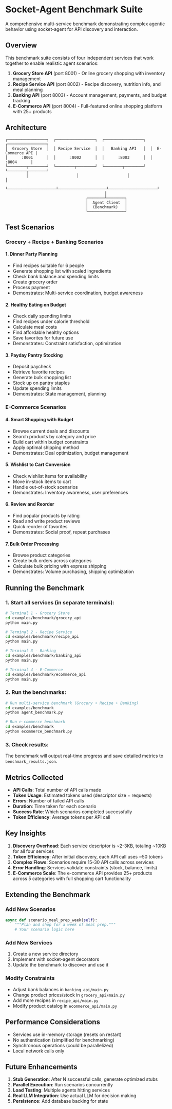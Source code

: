 # Socket-Agent Benchmark Suite

A comprehensive multi-service benchmark demonstrating complex agentic behavior using socket-agent for API discovery and interaction.

## Overview

This benchmark suite consists of four independent services that work together to enable realistic agent scenarios:

1. **Grocery Store API** (port 8001) - Online grocery shopping with inventory management
2. **Recipe Service API** (port 8002) - Recipe discovery, nutrition info, and meal planning
3. **Banking API** (port 8003) - Account management, payments, and budget tracking
4. **E-Commerce API** (port 8004) - Full-featured online shopping platform with 25+ products

## Architecture

```
┌─────────────────┐  ┌─────────────────┐  ┌─────────────────┐  ┌─────────────────┐
│  Grocery Store  │  │ Recipe Service  │  │   Banking API   │  │  E-Commerce API │
│      :8001      │  │      :8002      │  │      :8003      │  │      :8004      │
└────────┬────────┘  └────────┬────────┘  └────────┬────────┘  └────────┬────────┘
         │                     │                     │                     │
         └─────────────────────┴─────────────────────┴─────────────────────┘
                                           │
                                   ┌───────┴────────┐
                                   │  Agent Client  │
                                   │  (Benchmark)   │
                                   └────────────────┘
```

## Test Scenarios

### Grocery + Recipe + Banking Scenarios

#### 1. Dinner Party Planning
- Find recipes suitable for 6 people
- Generate shopping list with scaled ingredients
- Check bank balance and spending limits
- Create grocery order
- Process payment
- Demonstrates: Multi-service coordination, budget awareness

#### 2. Healthy Eating on Budget
- Check daily spending limits
- Find recipes under calorie threshold
- Calculate meal costs
- Find affordable healthy options
- Save favorites for future use
- Demonstrates: Constraint satisfaction, optimization

#### 3. Payday Pantry Stocking
- Deposit paycheck
- Retrieve favorite recipes
- Generate bulk shopping list
- Stock up on pantry staples
- Update spending limits
- Demonstrates: State management, planning

### E-Commerce Scenarios

#### 4. Smart Shopping with Budget
- Browse current deals and discounts
- Search products by category and price
- Build cart within budget constraints
- Apply optimal shipping method
- Demonstrates: Deal optimization, budget management

#### 5. Wishlist to Cart Conversion
- Check wishlist items for availability
- Move in-stock items to cart
- Handle out-of-stock scenarios
- Demonstrates: Inventory awareness, user preferences

#### 6. Review and Reorder
- Find popular products by rating
- Read and write product reviews
- Quick reorder of favorites
- Demonstrates: Social proof, repeat purchases

#### 7. Bulk Order Processing
- Browse product categories
- Create bulk orders across categories
- Calculate bulk pricing with express shipping
- Demonstrates: Volume purchasing, shipping optimization

## Running the Benchmark

### 1. Start all services (in separate terminals):

```bash
# Terminal 1 - Grocery Store
cd examples/benchmark/grocery_api
python main.py

# Terminal 2 - Recipe Service
cd examples/benchmark/recipe_api
python main.py

# Terminal 3 - Banking
cd examples/benchmark/banking_api
python main.py

# Terminal 4 - E-Commerce
cd examples/benchmark/ecommerce_api
python main.py
```

### 2. Run the benchmarks:

```bash
# Run multi-service benchmark (Grocery + Recipe + Banking)
cd examples/benchmark
python agent_benchmark.py

# Run e-commerce benchmark
cd examples/benchmark
python ecommerce_benchmark.py
```

### 3. Check results:

The benchmark will output real-time progress and save detailed metrics to `benchmark_results.json`.

## Metrics Collected

- **API Calls**: Total number of API calls made
- **Token Usage**: Estimated tokens used (descriptor size + requests)
- **Errors**: Number of failed API calls
- **Duration**: Time taken for each scenario
- **Success Rate**: Which scenarios completed successfully
- **Token Efficiency**: Average tokens per API call

## Key Insights

1. **Discovery Overhead**: Each service descriptor is ~2-3KB, totaling ~10KB for all four services
2. **Token Efficiency**: After initial discovery, each API call uses ~50 tokens
3. **Complex Flows**: Scenarios require 15-30 API calls across services
4. **Error Handling**: Services validate constraints (stock, balance, limits)
5. **E-Commerce Scale**: The e-commerce API provides 25+ products across 5 categories with full shopping cart functionality

## Extending the Benchmark

### Add New Scenarios

```python
async def scenario_meal_prep_week(self):
    """Plan and shop for a week of meal prep."""
    # Your scenario logic here
```

### Add New Services

1. Create a new service directory
2. Implement with socket-agent decorators
3. Update the benchmark to discover and use it

### Modify Constraints

- Adjust bank balances in `banking_api/main.py`
- Change product prices/stock in `grocery_api/main.py`
- Add more recipes in `recipe_api/main.py`
- Modify product catalog in `ecommerce_api/main.py`

## Performance Considerations

- Services use in-memory storage (resets on restart)
- No authentication (simplified for benchmarking)
- Synchronous operations (could be parallelized)
- Local network calls only

## Future Enhancements

1. **Stub Generation**: After N successful calls, generate optimized stubs
2. **Parallel Execution**: Run scenarios concurrently
3. **Load Testing**: Multiple agents hitting services
4. **Real LLM Integration**: Use actual LLM for decision making
5. **Persistence**: Add database backing for state
